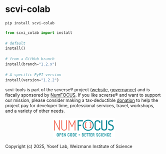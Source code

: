 # scvi-colab

```bash
pip install scvi-colab
```

```python
from scvi_colab import install

# default
install()

# from a GitHub branch
install(branch="1.2.x")

# A specific PyPI version
install(version="1.2.2")
```

scvi-tools is part of the scverse® project ([website](https://scverse.org),
[governance](https://scverse.org/about/roles)) and is fiscally sponsored by [NumFOCUS](https://numfocus.org/).
If you like scverse® and want to support our mission,
please consider making a tax-deductible [donation](https://numfocus.org/donate-to-scverse)
to help the project pay for developer time, professional services, travel, workshops,
and a variety of other needs.

<!-- markdownlint-disable MD033 -->

<div align="center">
<a href="https://numfocus.org/project/scverse">
  <img
    src="https://raw.githubusercontent.com/numfocus/templates/master/images/numfocus-logo.png"
    width="200"
  >
</a>
</div>
<!-- markdownlint-enable MD033 -->

Copyright (c) 2025, Yosef Lab, Weizmann Institute of Science
